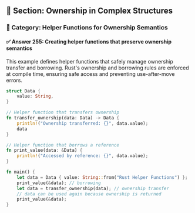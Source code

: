 ## 📘 Section: Ownership in Complex Structures  
### 🔹 Category: Helper Functions for Ownership Semantics  
#### ✅ Answer 255: Creating helper functions that preserve ownership semantics

This example defines helper functions that safely manage ownership transfer and borrowing. Rust's ownership and borrowing rules are enforced at compile time, ensuring safe access and preventing use-after-move errors.

```rust
struct Data {
    value: String,
}

// Helper function that transfers ownership
fn transfer_ownership(data: Data) -> Data {
    println!("Ownership transferred: {}", data.value);
    data
}

// Helper function that borrows a reference
fn print_value(data: &Data) {
    println!("Accessed by reference: {}", data.value);
}

fn main() {
    let data = Data { value: String::from("Rust Helper Functions") };
    print_value(&data); // borrowing
    let data = transfer_ownership(data); // ownership transfer
    // data can be used again because ownership is returned
    print_value(&data);
}
```
